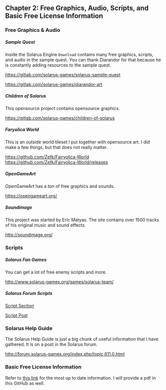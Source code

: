 
## Chapter 2: Free Graphics, Audio, Scripts, and Basic Free License Information

### Free Graphics & Audio

##### Sample Quest

Inside the Solarus Engine `Download` contains many free graphics, scripts, and audio in the sample quest. You can thank Diarandor for that because he is constantly adding resources to the sample quest.

https://gitlab.com/solarus-games/solarus-sample-quest

https://gitlab.com/solarus-games/diarandor-art

##### Children of Solarus

This opensource project contains opensource graphics.

https://gitlab.com/solarus-games/children-of-solarus

##### Faryolica World

This is an outside world tileset I put together with opensource art. I did make a few things, but that does not really matter.

https://github.com/Zefk/Fairyolica-World
https://github.com/Zefk/Fairyolica-World/releases

##### OpenGameArt

OpenGameArt has a ton of free graphics and sounds.

https://opengameart.org/

##### Soundimage

This project was started by Eric Matyas. The site contains over 1500 tracks of his original music and sound effects.

http://soundimage.org/

### Scripts

##### Solarus Fan Games

You can get a lot of free enemy scripts and more.

http://www.solarus-games.org/games/solarus-team/

##### Solarus Forum Scripts

[Script Section](http://forum.solarus-games.org/index.php/board,9.0.html)

[Script Post](http://forum.solarus-games.org/index.php/topic,856.0.html)

### Solarus Help Guide

The Solarus Help Guide is just a big chunk of useful information that I have gathered. It is on a post in the Solarus forum.

http://forum.solarus-games.org/index.php/topic,611.0.html

### Basic Free License Information

Refer to [this link](http://forum.solarus-games.org/index.php/topic,610.0.html) for the most up to date information. I will provide a pdf in this GitHub as well.

